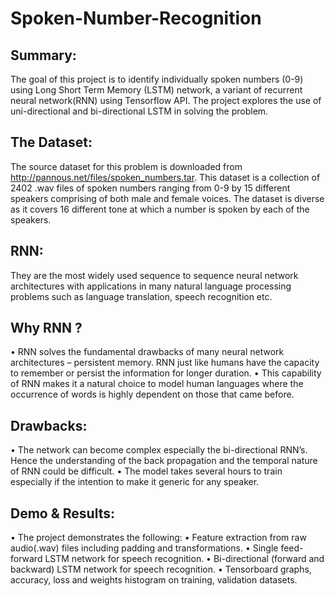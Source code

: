 # Spoken-Number-Recognition

## Summary:
The goal of this project is to identify individually spoken numbers (0-9) using Long Short Term Memory (LSTM) network, a variant of recurrent neural network(RNN) using Tensorflow API.  The project explores the use of uni-directional and bi-directional LSTM in solving the problem.

## The Dataset:
The source dataset for this problem is downloaded from http://pannous.net/files/spoken_numbers.tar. This dataset is a collection of 2402 .wav files of spoken numbers ranging from 0-9 by 15 different speakers comprising of both male and female voices. The dataset is diverse as it covers 16 different tone at which a number is spoken by each of the speakers. 

## RNN:
They are the most widely used sequence to sequence neural network architectures with applications in many natural language processing problems such as language translation, speech recognition etc. 

## Why RNN ?
•	RNN solves the fundamental drawbacks of many neural network architectures – persistent memory. RNN just like humans have the capacity to remember or persist the information for longer duration.
•	This capability of RNN makes it a natural choice to model human languages where the occurrence of words is highly dependent on those that came before.

## Drawbacks:
•	The network can become complex especially the bi-directional RNN’s. Hence the understanding of the back propagation and the temporal nature of RNN could be difficult.
•	The model takes several hours to train especially if the intention to make it generic for any speaker. 

## Demo & Results:
•	The project demonstrates the following:
•	Feature extraction from raw audio(.wav) files including padding and transformations.
•	Single feed-forward LSTM network for speech recognition.
•	Bi-directional (forward and backward) LSTM network for speech recognition.
•	Tensorboard graphs, accuracy, loss and weights histogram on training, validation datasets. 
